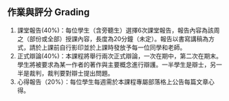 ## 作業與評分 Grading
1. 課堂報告(40%)：每位學生（含旁聽生）選擇6次課堂報告，報告內容為該周之（部份或全部）授課內容，長度為20分鐘（未定）。報告以書寫講稿為方式，請於上課前自行影印並於上課時發放予每一位同學和老師。
2. 正式辯論(40%)：本課程將舉行兩次正式辯論，一次在期中，第二次在期末。學生將被要求為某一作者的著作與主要概念進行辯護。一半學生是辯士，另一半是裁判，裁判要對辯士提出問題。
3. 心得報告（20%）：每位學生每週需於本課程專屬部落格上公告每篇文章心得。
